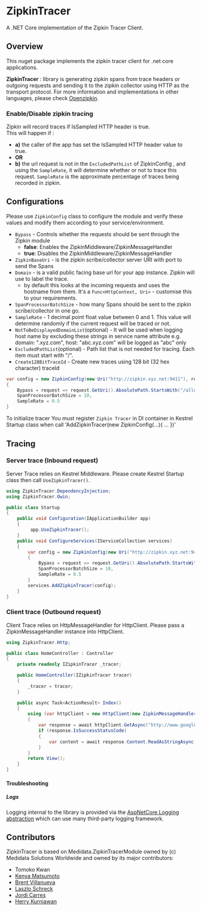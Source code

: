 # ZipkinTracer
A .NET Core implementation of the Zipkin Tracer Client.

## Overview
This nuget package implements the zipkin tracer client for .net core applications.

**ZipkinTracer** : library is generating zipkin spans from trace headers or outgoing requests and sending it to the zipkin collector using HTTP as the transport protocol. For more information
and implementations in other languages, please check [Openzipkin](https://github.com/openzipkin/).

### Enable/Disable zipkin tracing

Zipkin will record traces if IsSampled HTTP header is true.  
This will happen if :
- **a)** the caller of the app has set the IsSampled HTTP header value to true.
- **OR**
- **b)** the url request is not in the `ExcludedPathList` of ZipkinConfig , and using the `SampleRate`, it will
determine whether or not to trace this request. `SampleRate` is the approximate percentage of traces being recorded in
zipkin.

## Configurations
Please use `ZipkinConfig` class to configure the module and verify these values and modify them according to your
service/environment.

- `Bypass` - Controls whether the requests should be sent through the Zipkin module
  - **false**: Enables the ZipkinMiddleware/ZipkinMessageHandler
  - **true**: Disables the ZipkinMiddleware/ZipkinMessageHandler
- `ZipkinBaseUri` - is the zipkin scribe/collector server URI with port to send the Spans
- `Domain` - is a valid public facing base url for your app instance. Zipkin will use to label the trace.
  - by default this looks at the incoming requests and uses the hostname from them. It's a `Func<HttpContext, Uri>` - customise this to your requirements.
- `SpanProcessorBatchSize` - how many Spans should be sent to the zipkin scribe/collector in one go.
- `SampleRate` - 1 decimal point float value between 0 and 1. This value will determine randomly if the current request will be traced or not.	 
- `NotToBeDisplayedDomainList`(optional) - It will be used when logging host name by excluding these strings in service name attribute
	e.g. domain: ".xyz.com", host: "abc.xyz.com" will be logged as "abc" only    
- `ExcludedPathList`(optional) - Path list that is not needed for tracing. Each item must start with "/".
- `Create128BitTraceId` - Create new traces using 128 bit (32 hex character) traceId


```csharp
var config = new ZipkinConfig(new Uri("http://zipkin.xyz.net:9411"), request => new Uri("https://yourservice.com"))
{
	Bypass = request => request.GetUri().AbsolutePath.StartsWith("/allowed"),
	SpanProcessorBatchSize = 10,
	SampleRate = 0.5
}
```

To initialize tracer You must register `Zipkin Tracer` in DI container in Kestrel Startup class when call 'AddZipkinTracer(new ZipkinConfig(...){ ... })'

## Tracing

### Server trace (Inbound request)
Server Trace relies on Kestrel Middleware. Please create Kestrel Startup class then call `UseZipkinTracer()`.


```csharp
using ZipkinTracer.DependencyInjection;
using ZipkinTracer.Owin;

public class Startup
{
    public void Configuration(IApplicationBuilder app)
    {
         app.UseZipkinTracer();
    }
    public void ConfigureServices(IServiceCollection services)
    {
		var config = new ZipkinConfig(new Uri("http://zipkin.xyz.net:9411"), request => new Uri("https://yourservice.com"))
		{
			Bypass = request => request.GetUri().AbsolutePath.StartsWith("/allowed"),
			SpanProcessorBatchSize = 10,
			SampleRate = 0.5
		}
        services.AddZipkinTracer(config);
    }
}

```

### Client trace (Outbound request)
Client Trace relies on HttpMessageHandler for HttpClient. Please pass a ZipkinMessageHandler instance into HttpClient.

```csharp
using ZipkinTracer.Http;

public class HomeController : Controller
{
	private readonly IZipkinTracer _tracer;

	public HomeController(IZipkinTracer tracer)
	{
		_tracer = tracer;
	}

    public async Task<ActionResult> Index()
    {
        using (var httpClient = new HttpClient(new ZipkinMessageHandler(_tracer))))
        {
            var response = await httpClient.GetAsync("http://www.google.com");
            if (response.IsSuccessStatusCode)
            {
                var content = await response.Content.ReadAsStringAsync();
            }
        }
        return View();
    }
}
```

#### Troubleshooting

##### Logs

Logging internal to the library is provided via the [AspNetCore Logging abstraction](https://docs.microsoft.com/en-us/aspnet/core/fundamentals/logging) which can use many third-party logging framework.

## Contributors
ZipkinTracer is based on Medidata.ZipkinTracerModule owned by (c) Medidata Solutions Worldwide and owned by its major contributors:
* Tomoko Kwan
* [Kenya Matsumoto](https://github.com/kenyamat)
* [Brent Villanueva](https://github.com/bvillanueva-mdsol)
* [Laszlo Schreck](https://github.com/lschreck-mdsol)
* [Jordi Carres](https://github.com/jcarres-mdsol)
* [Herry Kurniawan](https://github.com/hkurniawan-mdsol)
